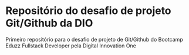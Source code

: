 # Repositório do desafio de projeto Git/Github da DIO
Primeiro repositório para o desafio de projeto de Git/Github do Bootcamp Eduzz Fullstack Developer pela Digital Innovation One

